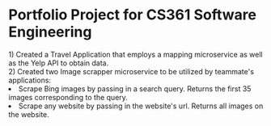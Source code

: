 # Portfolio Project for CS361 Software Engineering 
<div>
1) Created a Travel Application that employs a mapping microservice as well as the Yelp API to obtain data. </div>
<div>2) Created two Image scrapper microservice to be utilized by teammate's applications: </div>
    <li> Scrape Bing images by passing in a search query. Returns the first 35 images corresponding to the query.</li>
    <li>Scrape any website by passing in the website's url. Returns all images on the website.</li>

